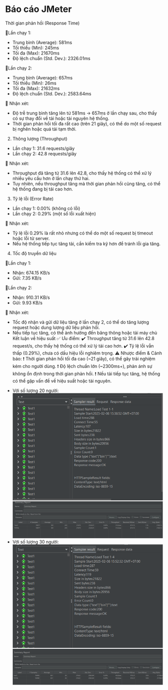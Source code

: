 # Báo cáo JMeter
Thời gian phản hồi (Response Time)

📌Lần chạy 1:
+ Trung bình (Average): 581ms
+ Tối thiểu (Min): 245ms
+ Tối đa (Max): 21670ms
+ Độ lệch chuẩn (Std. Dev.): 2326.01ms

📌Lần chạy 2:
+ Trung bình (Average): 657ms
+ Tối thiểu (Min): 26ms
+ Tối đa (Max): 21632ms
+ Độ lệch chuẩn (Std. Dev.): 2583.64ms

📌 Nhận xét:
+ Độ trễ trung bình tăng lên từ 581ms → 657ms ở lần chạy sau, cho thấy có sự thay đổi về tải hoặc tài nguyên hệ thống.
+ Thời gian phản hồi tối đa rất cao (trên 21 giây), có thể do một số request bị nghẽn hoặc quá tải tạm thời.
2. Thông lượng (Throughput)
+ Lần chạy 1: 31.6 requests/giây
+ Lần chạy 2: 42.8 requests/giây

📌 Nhận xét:
+ Throughput đã tăng từ 31.6 lên 42.8, cho thấy hệ thống có thể xử lý nhiều yêu cầu hơn ở lần chạy thứ hai.
+ Tuy nhiên, nếu throughput tăng mà thời gian phản hồi cũng tăng, có thể hệ thống đang bị tải cao hơn.
3. Tỷ lệ lỗi (Error Rate)
+ Lần chạy 1: 0.00% (không có lỗi)
+ Lần chạy 2: 0.29% (một số lỗi xuất hiện)

📌 Nhận xét:
+ Tỷ lệ lỗi 0.29% là rất nhỏ nhưng có thể do một số request bị timeout hoặc lỗi từ server.
+ Nếu hệ thống tiếp tục tăng tải, cần kiểm tra kỹ hơn để tránh lỗi gia tăng.
4. Tốc độ truyền dữ liệu

📌Lần chạy 1:
+ Nhận: 674.15 KB/s
+ Gửi: 7.35 KB/s

📌Lần chạy 2:
+ Nhận: 910.31 KB/s
+ Gửi: 9.93 KB/s

📌 Nhận xét:
+ Tốc độ nhận và gửi dữ liệu tăng ở lần chạy 2, có thể do tăng lượng request hoặc dung lượng dữ liệu phản hồi.
+ Nếu tiếp tục tăng, có thể ảnh hưởng đến băng thông hoặc tải máy chủ
Kết luận về hiệu suất
✅ Ưu điểm:
✔️ Throughput tăng từ 31.6 lên 42.8 request/s, cho thấy hệ thống có thể xử lý tải cao hơn.
✔️ Tỷ lệ lỗi vẫn thấp (0.29%), chưa có dấu hiệu lỗi nghiêm trọng.
⚠️ Nhược điểm & Cảnh báo:
❗ Thời gian phản hồi tối đa cao (~21 giây), có thể gây trải nghiệm kém cho người dùng.
❗ Độ lệch chuẩn lớn (~2300ms+), phản ánh sự không ổn định trong thời gian phản hồi.
❗ Nếu tải tiếp tục tăng, hệ thống có thể gặp vấn đề về hiệu suất hoặc tài nguyên.
- Với số lượng 20 người:
![Mô tả ảnh](https://github.com/miha6824/image/blob/main/Screenshot%202025-02-08%20154750.png)
![Mô tả ảnh](https://github.com/miha6824/image/blob/main/Screenshot%202025-02-08%20154808.png)
- Với số lượng 30 người:
![Mô tả ảnh](https://github.com/miha6824/image/blob/main/Screenshot%202025-02-08%20155257.png)
![Mô tả ảnh](https://github.com/miha6824/image/blob/main/Screenshot%202025-02-08%20155316.png)

